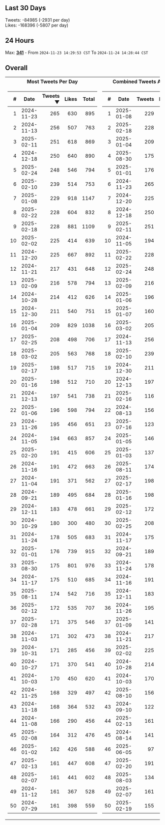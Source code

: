 ## Last 30 Days
Tweets: -84985 (-2931 per day)\
Likes: -168396 (-5807 per day)

## 24 Hours
Max: [**341**](../misc/most-tweets_24-hr.csv) - From `2024-11-23 14:29:53 CST` To `2024-11-24 14:28:44 CST`

## Overall
<table>
<tr><th>Most Tweets Per Day</th><th>Combined Tweets And Likes</th></tr><tr><td>


|#|Date|Tweets ▼|Likes|Total|
|--:|--|--:|--:|--:|
|1|2024-11-23|265|630|895|
|2|2024-11-13|256|507|763|
|3|2025-02-11|251|618|869|
|4|2024-12-18|250|640|890|
|5|2025-02-24|248|546|794|
|6|2025-02-10|239|514|753|
|7|2025-01-08|229|918|1147|
|8|2025-02-22|228|604|832|
|9|2025-02-18|228|881|1109|
|10|2025-02-02|225|414|639|
|11|2024-12-20|225|667|892|
|12|2024-11-21|217|431|648|
|13|2025-02-09|216|578|794|
|14|2024-10-28|214|412|626|
|15|2024-12-30|211|540|751|
|16|2025-01-04|209|829|1038|
|17|2025-02-25|208|498|706|
|18|2025-03-02|205|563|768|
|19|2025-02-17|198|517|715|
|20|2025-01-16|198|512|710|
|21|2024-12-13|197|541|738|
|22|2025-01-06|196|598|794|
|23|2024-11-26|195|456|651|
|24|2024-11-05|194|663|857|
|25|2025-02-20|191|415|606|
|26|2024-11-16|191|472|663|
|27|2024-11-04|191|371|562|
|28|2024-09-21|189|495|684|
|29|2024-12-11|183|478|661|
|30|2024-10-29|180|300|480|
|31|2024-11-24|178|505|683|
|32|2025-01-01|176|739|915|
|33|2025-08-30|175|801|976|
|34|2024-11-17|175|510|685|
|35|2025-08-11|174|542|716|
|36|2025-02-12|172|535|707|
|37|2025-02-28|171|375|546|
|38|2024-11-03|171|302|473|
|39|2024-10-31|171|285|456|
|40|2024-10-27|171|370|541|
|41|2024-10-03|170|450|620|
|42|2024-11-25|168|329|497|
|43|2024-11-18|168|364|532|
|44|2024-11-08|166|290|456|
|45|2025-02-08|164|312|476|
|46|2025-01-02|162|426|588|
|47|2025-02-13|161|447|608|
|48|2025-02-07|161|441|602|
|49|2024-11-12|161|367|528|
|50|2024-07-29|161|398|559|

</td><td>


|#|Date|Tweets|Likes|Total ▼|
|--:|--|--:|--:|--:|
|1|2025-01-08|229|918|1147|
|2|2025-02-18|228|881|1109|
|3|2025-01-04|209|829|1038|
|4|2025-08-30|175|801|976|
|5|2025-01-01|176|739|915|
|6|2024-11-23|265|630|895|
|7|2024-12-20|225|667|892|
|8|2024-12-18|250|640|890|
|9|2025-02-11|251|618|869|
|10|2024-11-05|194|663|857|
|11|2025-02-22|228|604|832|
|12|2025-02-24|248|546|794|
|13|2025-02-09|216|578|794|
|14|2025-01-06|196|598|794|
|15|2025-01-07|160|614|774|
|16|2025-03-02|205|563|768|
|17|2024-11-13|256|507|763|
|18|2025-02-10|239|514|753|
|19|2024-12-30|211|540|751|
|20|2024-12-13|197|541|738|
|21|2025-02-16|116|619|735|
|22|2024-08-13|156|572|728|
|23|2025-07-16|123|603|726|
|24|2025-01-05|146|578|724|
|25|2025-01-03|137|585|722|
|26|2025-08-11|174|542|716|
|27|2025-02-17|198|517|715|
|28|2025-01-16|198|512|710|
|29|2025-02-12|172|535|707|
|30|2025-02-25|208|498|706|
|31|2024-11-17|175|510|685|
|32|2024-09-21|189|495|684|
|33|2024-11-24|178|505|683|
|34|2024-11-16|191|472|663|
|35|2024-12-11|183|478|661|
|36|2024-11-26|195|456|651|
|37|2025-01-09|141|508|649|
|38|2024-11-21|217|431|648|
|39|2025-02-02|225|414|639|
|40|2024-10-28|214|412|626|
|41|2024-10-03|170|450|620|
|42|2025-08-10|156|461|617|
|43|2024-09-10|122|495|617|
|44|2025-02-13|161|447|608|
|45|2024-08-14|141|466|607|
|46|2025-06-05|97|509|606|
|47|2025-02-20|191|415|606|
|48|2025-08-03|134|470|604|
|49|2025-02-07|161|441|602|
|50|2025-02-19|155|442|597|

</td><tr>
</table>


